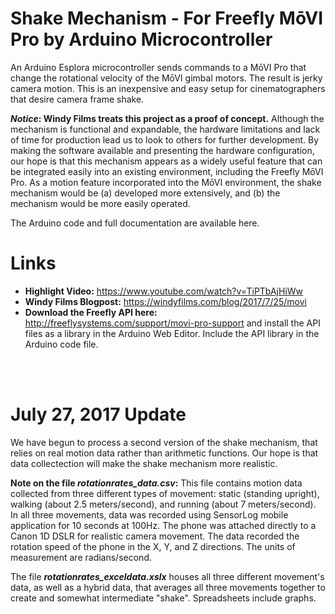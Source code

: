 # Shake Mechanism - For Freefly MōVI Pro by Arduino Microcontroller

An Arduino Esplora microcontroller sends commands to a MōVI Pro that change the rotational velocity of the MōVI gimbal motors. The result is jerky camera motion. This is an inexpensive and easy setup for cinematographers that desire camera frame shake. 

***Notice*: Windy Films treats this project as a proof of concept.** Although the mechanism is functional and expandable, the hardware limitations and lack of time for production lead us to look to others for further development. By making the software available and presenting the hardware configuration, our hope is that this mechanism appears as a widely useful feature that can be integrated easily into an existing environment, including the Freefly MōVI Pro. As a motion feature incorporated into the MōVI environment, the shake mechanism would be (a) developed more extensively, and (b) the mechanism would be more easily operated.

The Arduino code and full documentation are available here.

# Links
- **Highlight Video:** https://www.youtube.com/watch?v=TiPTbAjHiWw
- **Windy Films Blogpost:** https://windyfilms.com/blog/2017/7/25/movi
- **Download the Freefly API here:** http://freeflysystems.com/support/movi-pro-support and install the API files as a library in the Arduino Web Editor. Include the API library in the Arduino code file. 

<br/>
<br/>


# July 27, 2017 Update
We have begun to process a second version of the shake mechanism, that relies on real motion data rather than arithmetic functions. Our hope is that data collectection will make the shake mechanism more realistic.

**Note on the file *rotationrates_data.csv*:** This file contains motion data collected from three different types of movement: static (standing upright), walking (about 2.5 meters/second), and running (about 7 meters/second). In all three movements, data was recorded using SensorLog mobile application for 10 seconds at 100Hz. The phone was attached directly to a Canon 1D DSLR for realistic camera movement. The data recorded the rotation speed of the phone in the X, Y, and Z directions. The units of measurement are radians/second.

The file ***rotationrates_exceldata.xslx*** houses all three different movement's data, as well as a hybrid data, that averages all three movements together to create and somewhat intermediate "shake". Spreadsheets include graphs.





